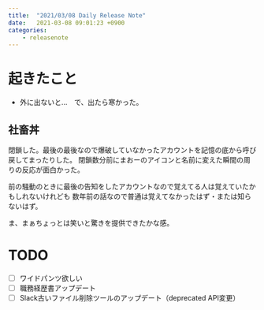 ```yaml
---
title:  "2021/03/08 Daily Release Note"
date:   2021-03-08 09:01:23 +0900
categories:
    - releasenote
---
```

# 起きたこと

* 外に出ないと…　で、出たら寒かった。

## 社畜丼

閉鎖した。最後の最後なので爆破していなかったアカウントを記憶の底から呼び戻してまったりした。
閉鎖数分前にまおーのアイコンと名前に変えた瞬間の周りの反応が面白かった。

前の騒動のときに最後の告知をしたアカウントなので覚えてる人は覚えていたかもしれないけれども
数年前の話なので普通は覚えてなかったはず・または知らないはず。

ま、まぁちょっとは笑いと驚きを提供できたかな感。

# TODO 

- [ ] ワイドパンツ欲しい
- [ ] 職務経歴書アップデート
- [ ] Slack古いファイル削除ツールのアップデート（deprecated API変更）